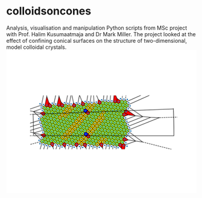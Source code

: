 # colloidsoncones
Analysis, visualisation and manipulation Python scripts from MSc project with Prof. Halim Kusumaatmaja and Dr Mark Miller. The project looked at the effect of confining conical surfaces on the structure of two-dimensional, model colloidal crystals.
![Helical Defect Voronoi](voro07_2_min1_helix.png)
